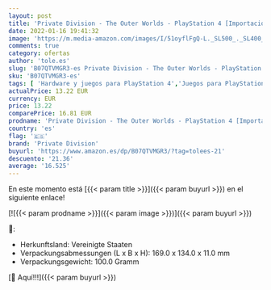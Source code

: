 ```yaml
---
layout: post
title: 'Private Division - The Outer Worlds - PlayStation 4 [Importación alemana]'
date: 2022-01-16 19:41:32
image: 'https://m.media-amazon.com/images/I/51oyflFgQ-L._SL500_._SL400_.jpg'
comments: true
category: ofertas
author: 'tole.es'
slug: 'B07QTVMGR3-es Private Division - The Outer Worlds - PlayStation 4...'
sku: 'B07QTVMGR3-es'
tags: [ 'Hardware y juegos para PlayStation 4','Juegos para PlayStation 4','Videojuegos','playstation','private division', ]
actualPrice: 13.22 EUR
currency: EUR
price: 13.22
comparePrice: 16.81 EUR
prodname: 'Private Division - The Outer Worlds - PlayStation 4 [Importación alemana]'
country: 'es'
flag: '🇪🇸'
brand: 'Private Division'
buyurl: 'https://www.amazon.es/dp/B07QTVMGR3/?tag=tolees-21'
descuento: '21.36'
average: '16.525'
---
```


En este momento está [{{< param title >}}]({{< param buyurl >}}) en el siguiente enlace!

[![{{< param prodname >}}]({{< param image >}})]({{< param buyurl >}})

🔎:

- Herkunftsland: Vereinigte Staaten
- Verpackungsabmessungen (L x B x H): 169.0 x 134.0 x 11.0 mm
- Verpackungsgewicht: 100.0 Gramm

[🛒 Aquí!!!]({{< param buyurl >}})
